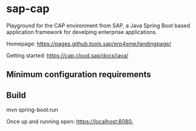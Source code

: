 # sap-cap
Playground for the CAP environment from SAP, a Java Spring Boot based application framework for develping enterprise applications.

Homepage: https://pages.github.tools.sap/erp4sme/landingpage/

Getting started: https://cap.cloud.sap/docs/java/

## Minimum configuration requirements

## Build

mvn spring-boot:run

Once up and running open: [https://localhost:8080.](http://localhost:8080/)

